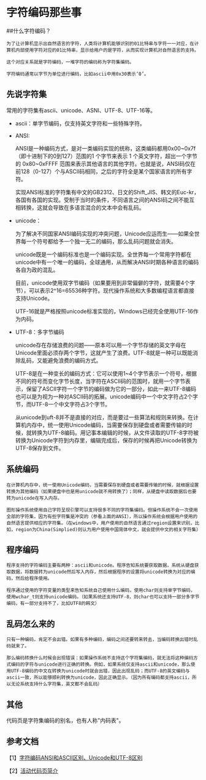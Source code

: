 
# 字符编码那些事

##什么字符编码？

	为了让计算机显示出自然语言的字符，人类将计算机能够识别的01比特串与字符一一对应，在计算机内部使用字符对应的01比特串，显示给用户的是字符，从而实现计算机对自然语言的支持。
	
	这个对应关系就是字符编码，一堆字符的编码称为字符集编码。
	
	字符编码通常以字节为单位进行编码，比如ascii中用0x30表示‘0’。

## 先说字符集

常用的字符集有ascii、unicode、ASNI、UTF-8、UTF-16等。

* ascii：单字节编码，仅支持英文字符和一些特殊字符。

* ANSI:

  	ANSI是一种编码方式，是对一类编码实现的统称，这类编码都用0x00~0x7f （即十进制下的0到127）范围的1 个字节来表示 1 个英文字符，超出一个字节的 0x80~0xFFFF 范围来表示其他语言的其他字符。也就是说，ANSI码仅在前128（0-127）个与ASCII码相同，之后的字符全是某个国家语言的所有字符。

  	实现ANSI标准的字符集有中文的GB2312、日文的Shift_JIS、韩文的Euc-kr，各国有各国的实现。受制于当时的条件，不同语言之间的ANSI码之间不能互相转换，这就会导致在多语言混合的文本中会有乱码。

* unicode：

  	为了解决不同国家ANSI编码实现的冲突问题，Unicode应运而生——如果全世界每一个符号都给予一个独一无二的编码，那么乱码问题就会消失。

  	unicode既是一个编码标准也是一个编码实现。全世界每一个常用字符都在unicode中有一个唯一的编码，全球通用，从而解决ANSI时期各种语言的编码各自为政的混乱。
	
  	目前，unicode使用双字节编码（如果要用到非常偏僻的字符，就需要4个字节），可以表示2^16=65536种字符。现代操作系统和大多数编程语言都直接支持Unicode。
	
  	UTF-16就是严格按照unicode标准实现的，Windows已经完全使用UTF-16作为内码。

* UTF-8：多字节编码

  	unicode存在存储浪费的问题——原本可以用一个字节存储的英文字母在Unicode里面必须存两个字节，这就产生了浪费。UTF-8就是一种可以既能消除乱码，又能避免浪费的编码方式。

  	UTF-8是在一种变长的编码方式：它可以使用1~4个字节表示一个符号，根据不同的符号而变化字节长度，当字符在ASCII码的范围时，就用一个字节表示，保留了ASCII字符一个字节的编码做为它的一部分，如此一来UTF-8编码也可以是为视为一种对ASCII码的拓展。unicode编码中一个中文字符占2个字节，而UTF-8一个中文字符占3个字节。
	
  	从unicode到uft-8并不是直接的对应，而是要过一些算法和规则来转换。在计算机内存中，统一使用Unicode编码，当需要保存到硬盘或者需要传输的时候，就转换为UTF-8编码。用记事本编辑的时候，从文件读取的UTF-8字符被转换为Unicode字符到内存里，编辑完成后，保存的时候再把Unicode转换为UTF-8保存到文件。

## 系统编码

	在计算机内存中，统一使用Unicode编码，当需要保存到硬盘或者需要传输的时候，就根据设置转换为其他编码（如果硬盘中也是用unicode就不用转换了）；同样，从硬盘中读取数据后也要转为unicode在写入内存。
	
	图形操作系统使用自己字符呈现引擎可以支持很多不同的字符集编码。但操作系统不会一次使用全部的字符集，因为有些字符集是冲突的（参看上面的ANSI），所以操作系统会根据用户使用的自然语言提供相应的字符集。（在windows中，用户使用的自然语言通过region设置来识别，比如，region为China(Simplied)则认为用户使用中国简体中文，就会提供中文的相关字符集）

## 程序编码

	程序支持的字符编码主要有两种：ascii和unicode。程序告知系统要获取数据，系统从硬盘获取数据，将数据转为unicode然后写入内存，然后根据程序的设置将unicode转换为对应的编码，然后给程序使用。
	
	程序通过使用的字符变量的类型来告知系统自己使用什么编码，使用char则支持单字节编码，使用wchar_t则支持unicode编码。（如果系统还支持UTF-8，则char也可以支持一部分多字节编码，有一部分支持不了，比如UTF8的韩文）

## 乱码怎么来的

	只有一种编码，肯定不会出错。如果有多种编码，编码之间还要转来转去，当编码转换出错时乱码就来了。
	
	那么编码转换什么时候会出现错误：如果操作系统不支持这个字符集编码，就无法将这种编码方式编码的字符与unicode进行正确的转换。例如，如果系统仅支持ascii和unicode，那么使用UTF-8编码的中文在转换为unicode时就会出错，因此出现乱码；而UTF-8的英文编码与ascii一致，所以能够顺利转换为unicode，因此正确显示。（因为所有编码都支持ascii，所以无论系统支持什么字符集，英文都不会乱码）

## 其他

代码页是字符集编码的别名，也有人称"内码表"。

## 参考文档

【1】[字符编码ANSI和ASCII区别、Unicode和UTF-8区别](https://blog.csdn.net/xiangxianghehe/article/details/77574965)

【2】[活动代码页简介](https://blog.csdn.net/yelbosh/article/details/7518484)